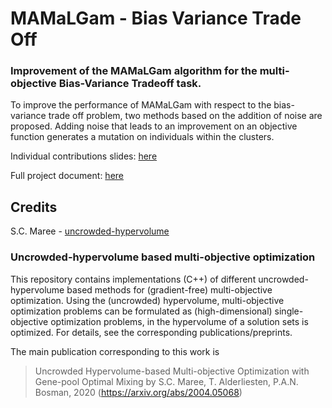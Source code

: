 # MAMaLGam - Bias Variance Trade Off
### Improvement of the MAMaLGam algorithm for the multi-objective Bias-Variance Tradeoff task.
To improve the performance of MAMaLGam with respect to the bias-variance trade off problem, two methods based on the addition of noise are proposed. Adding noise that leads to an improvement on an objective function generates a mutation on individuals within the clusters.

Individual contributions slides: [here](https://github.com/matteomedioli/MAMaLGaM-Bias-Variance/blob/master/slides.pdf)

Full project document: [here](https://github.com/matteomedioli/MAMaLGaM-Bias-Variance/blob/master/project.pdf)

## Credits
S.C. Maree - [uncrowded-hypervolume](https://github.com/scmaree/uncrowded-hypervolume)

### Uncrowded-hypervolume based multi-objective optimization
This repository contains implementations (C++) of different uncrowded-hypervolume based methods for (gradient-free) multi-objective optimization. Using the (uncrowded) hypervolume, multi-objective optimization problems can be formulated as (high-dimensional) single-objective optimization problems, in the hypervolume of a solution sets is optimized. For details, see the corresponding publications/preprints. 

The main publication corresponding to this work is

> Uncrowded Hypervolume-based Multi-objective Optimization with Gene-pool Optimal Mixing
> by S.C. Maree, T. Alderliesten, P.A.N. Bosman, 2020 (https://arxiv.org/abs/2004.05068)
















